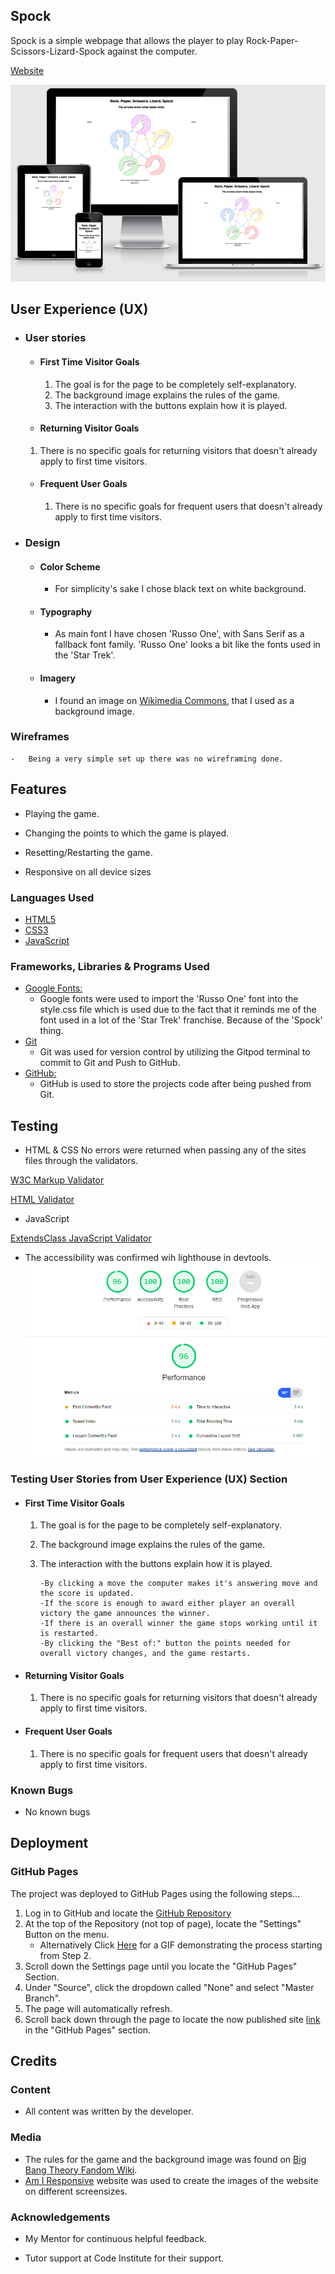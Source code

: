 ## Spock
Spock is a simple webpage that allows the player to play Rock-Paper-Scissors-Lizard-Spock against the computer.

[Website](https://fredrik-siljeblad.github.io/spock/index.html)

![Presentation](/assets/images/Presentation.PNG)

## User Experience (UX)

-   ### User stories

    -   #### First Time Visitor Goals
        
        1. The goal is for the page to be completely self-explanatory.
        2. The background image explains the rules of the game.
        3. The interaction with the buttons explain how it is played.

    -   #### Returning Visitor Goals

       1. There is no specific goals for returning visitors that doesn't already apply to first time visitors.
       
    -   #### Frequent User Goals
        1. There is no specific goals for frequent users that doesn't already apply to first time visitors.
        

-   ### Design
    -   #### Color Scheme
        -   For simplicity's sake I chose black text on white background.
    -   #### Typography
        -   As main font I have chosen 'Russo One', with Sans Serif as a fallback font family. 'Russo One' looks a bit like
        the fonts used in the 'Star Trek'.
    -   #### Imagery
        -   I found an image on [Wikimedia Commons](https://commons.wikimedia.org/wiki/File:Pierre_ciseaux_feuille_l%C3%A9zard_spock_aligned.svg), that I used as a background image. 



   ### Wireframes
    -   Being a very simple set up there was no wireframing done. 


## Features

-   Playing the game.

-   Changing the points to which the game is played.

-   Resetting/Restarting the game.

-   Responsive on all device sizes

### Languages Used

-   [HTML5](https://en.wikipedia.org/wiki/HTML5)
-   [CSS3](https://en.wikipedia.org/wiki/Cascading_Style_Sheets)
-   [JavaScript](https://en.wikipedia.org/wiki/JavaScript)

### Frameworks, Libraries & Programs Used

- [Google Fonts:](https://fonts.google.com/)
    - Google fonts were used to import the 'Russo One' font into the style.css file which is used due to the fact that it reminds me of the font used in a lot of the 'Star Trek' franchise. Because of the 'Spock' thing.
- [Git](https://git-scm.com/)
    - Git was used for version control by utilizing the Gitpod terminal to commit to Git and Push to GitHub.
- [GitHub:](https://github.com/)
    - GitHub is used to store the projects code after being pushed from Git.

## Testing

-   HTML & CSS
No errors were returned when passing any of the sites files through the validators.

[W3C Markup Validator](https://jigsaw.w3.org/css-validator/#validate_by_input)

[HTML Validator](https://www.freeformatter.com/html-validator.html)

- JavaScript

[ExtendsClass JavaScript Validator](https://extendsclass.com/javascript-fiddle.html)


- The accessibility was confirmed wih lighthouse in devtools.
![Accessibility](/assets/images/Lighthouse.png)


### Testing User Stories from User Experience (UX) Section

-   #### First Time Visitor Goals

     1. The goal is for the page to be completely self-explanatory.
     2. The background image explains the rules of the game.
     3. The interaction with the buttons explain how it is played.

            -By clicking a move the computer makes it's answering move and the score is updated.
            -If the score is enough to award either player an overall victory the game announces the winner.
            -If there is an overall winner the game stops working until it is restarted.
            -By clicking the "Best of:" button the points needed for overall victory changes, and the game restarts.
        
  -   #### Returning Visitor Goals

       1. There is no specific goals for returning visitors that doesn't already apply to first time visitors.
       
  -   #### Frequent User Goals
        1. There is no specific goals for frequent users that doesn't already apply to first time visitors.

### Known Bugs

-   No known bugs

## Deployment

### GitHub Pages

The project was deployed to GitHub Pages using the following steps...

1. Log in to GitHub and locate the [GitHub Repository](https://github.com/)
2. At the top of the Repository (not top of page), locate the "Settings" Button on the menu.
    - Alternatively Click [Here](https://raw.githubusercontent.com/) for a GIF demonstrating the process starting from Step 2.
3. Scroll down the Settings page until you locate the "GitHub Pages" Section.
4. Under "Source", click the dropdown called "None" and select "Master Branch".
5. The page will automatically refresh.
6. Scroll back down through the page to locate the now published site [link](https://github.com) in the "GitHub Pages" section.

## Credits

### Content

-   All content was written by the developer.

### Media

-   The rules for the game and the background image was found on [Big Bang Theory Fandom Wiki](https://bigbangtheory.fandom.com/wiki/Rock,_Paper,_Scissors,_Lizard,_Spock).
-   [Am I Responsive](https://ami.responsivedesign.is) website was used to create the images of 
    the website on different screensizes.

### Acknowledgements

-   My Mentor for continuous helpful feedback.

-   Tutor support at Code Institute for their support.

